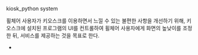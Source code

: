 kiosk_python system

휠체어 사용자가 키오스크를 이용하면서 느낄 수 있는 불편한 사항을 개선하기 위해, 키오스크에 설치된 프로그램의 UI를 컨트롤하여 휠체어 사용자에게 화면의 높낮이를 조정한 뒤, 서비스를 제공하는 것을 목표로 한다.

*
